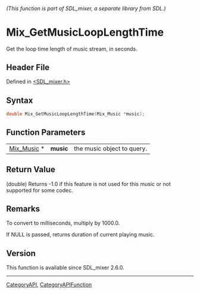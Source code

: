 ###### (This function is part of SDL_mixer, a separate library from SDL.)
# Mix_GetMusicLoopLengthTime

Get the loop time length of music stream, in seconds.

## Header File

Defined in [<SDL_mixer.h>](https://github.com/libsdl-org/SDL_mixer/blob/SDL2/include/SDL_mixer.h)

## Syntax

```c
double Mix_GetMusicLoopLengthTime(Mix_Music *music);
```

## Function Parameters

|                          |           |                            |
| ------------------------ | --------- | -------------------------- |
| [Mix_Music](Mix_Music) * | **music** | the music object to query. |

## Return Value

(double) Returns -1.0 if this feature is not used for this music or not
supported for some codec.

## Remarks

To convert to milliseconds, multiply by 1000.0.

If NULL is passed, returns duration of current playing music.

## Version

This function is available since SDL_mixer 2.6.0.

----
[CategoryAPI](CategoryAPI), [CategoryAPIFunction](CategoryAPIFunction)

